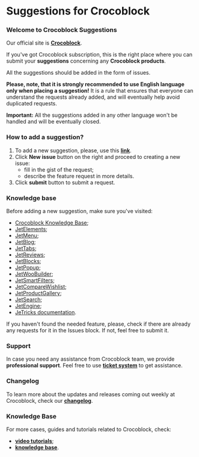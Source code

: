 # Suggestions for Crocoblock

<h3>Welcome to Crocoblock Suggestions</h3>

Our official site is <strong><a href="https://crocoblock.com/" rel="nofollow">Crocoblock</a></strong>.

If you've got Crocoblock subscription, this is the right place where you can submit your <strong>suggestions</strong> concerning any <strong>Crocoblock products</strong>. 

All the suggestions should be added in the form of issues.

<strong>Please, note, that it is strongly recommended to use English language only when placing a suggestion!</strong> 
It is a rule that ensures that everyone can understand the requests already added, and will eventually help avoid duplicated requests.

<strong>Important:</strong> All the suggestions added in any other language won't be handled and will be eventually closed. 

<h3>How to add a suggestion?</h3>

<ol>
<li>To add a new suggestion, please, use this <strong><a href="https://github.com/CrocoBlock/suggestions/issues " rel="nofollow">link</a></strong>.</li>
  <li>Click <strong>New issue</strong> button on the right and proceed to creating a new issue:
    <ul>
      <li>fill in the gist of the request;</li>
      <li>describe the feature request in more details.</li></ul></li>
      <li>Click <strong>submit</strong> button to submit a request.</li>
   </ol>

<h3>Knowledge base</h3>

Before adding a new suggestion, make sure you've visited:
<ul>
<li><a href="https://crocoblock.com/knowledge-base/" rel="nofollow">Crocoblock Knowledge Base</a>;</li>
<li><a href="https://crocoblock.com/knowledge-base/article-category/jet-elements/" rel="nofollow">JetElements</a>;</li>
<li><a href="https://crocoblock.com/knowledge-base/article-category/jet-menu/" rel="nofollow">JetMenu</a>;</li>
<li><a href="https://crocoblock.com/knowledge-base/article-category/jet-blog/" rel="nofollow">JetBlog</a>;</li>
<li><a href="https://crocoblock.com/knowledge-base/article-category/jet-tabs/">JetTabs</a>;</li>
<li><a href="https://crocoblock.com/knowledge-base/article-category/jetreviews/">JetReviews</a>;</li>
<li><a href="https://crocoblock.com/knowledge-base/article-category/jetblocks/" rel="nofollow">JetBlocks</a>;</li>
<li><a href="https://crocoblock.com/knowledge-base/article-category/jet-popup/" rel="nofollow">JetPopup</a>;</li>
<li><a href="https://crocoblock.com/knowledge-base/article-category/jetwoobuilder/">JetWooBuilder</a>;</li>
<li><a href="https://crocoblock.com/knowledge-base/article-category/jetsmartfilters/" rel="nofollow">JetSmartFilters</a>;</li>
<li><a href="https://crocoblock.com/knowledge-base/article-category/jetcomparewishlist/">JetCompareWishlist</a>;</li>
<li><a href="https://crocoblock.com/knowledge-base/article-category/jetproductgallery/">JetProductGallery</a>;</li>
<li><a href="https://crocoblock.com/knowledge-base/article-category/jet-search/">JetSearch</a>;</li>
  <li><a href="https://crocoblock.com/knowledge-base/article-category/jet-engine/" rel="nofollow">JetEngine</a>;</li>
<li><a href="https://crocoblock.com/knowledge-base/article-category/jettricks/" rel="nofollow">JeTricks documentation</a>.</li>
</ul>
<p>If you haven't found the needed feature, please, check if there are already any requests for it in the Issues block. If not, feel free to submit it. </p>

<h3>Support</h3>

<p>In case you need any assistance from Crocoblock team, we provide <strong>professional support</strong>. Feel free to use <strong><a href="https://support.crocoblock.com" rel="nofollow">ticket system</a></strong> to get assistance.</p>

<h3>Changelog</h3>

To learn more about the updates and releases coming out weekly at Crocoblock, check our <strong><a href="https://crocoblock.com/changelog/" rel="nofollow">changelog</a></strong>.

<h3>Knowledge Base</h3>

For more cases, guides and tutorials related to Crocoblock, check:

<ul>
  <li><strong><a href="https://www.youtube.com/watch?v=APz7aaGc2yE&list=PLdaVCVrkty72g_9pu4-tRJ0j_cc01PqUXhttps://crocoblock.com/changelog/" rel="nofollow">video tutorials</a></strong>;</li>
  <li><strong><a href="https://crocoblock.com/knowledge-base/" rel="nofollow">knowledge base</a></strong>.</li>
 </ul>








